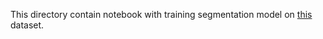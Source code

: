 This directory contain notebook with training segmentation model on [this](https://github.com/victorkitov/BF_Style/tree/master/dataset) dataset.
